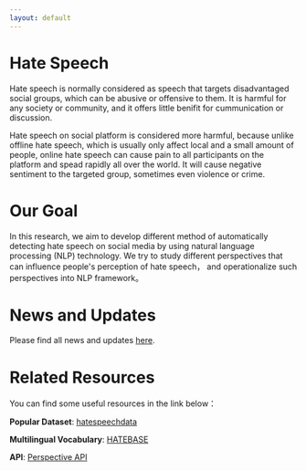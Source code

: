 ```yaml
---
layout: default
---
```


# Hate Speech

Hate speech is normally considered as speech that targets disadvantaged social groups, which can be abusive or offensive to them. It is harmful for any society or community, and it offers little benifit for cummunication or discussion. 

Hate speech on social platform is considered more harmful, because unlike offline hate speech, which is usually only affect local and a small amount of people, online hate speech can cause pain to all participants on the platform and spead rapidly all over the world. It will cause negative sentiment to the targeted group, sometimes even violence or crime.

# Our Goal

In this research, we aim to develop different method of automatically detecting hate speech on social media by using natural language processing (NLP) technology. We try to study different perspectives that can influence people's perception of hate speech， and operationalize such perspectives into NLP framework。

# News and Updates

Please find all news and updates [here](update.html).

# Related Resources

You can find some useful resources in the link below：

**Popular Dataset**: [hatespeechdata](http://hatespeechdata.com/)

**Multilingual Vocabulary**: [HATEBASE](https://hatebase.org/)

**API**: [Perspective API](https://www.perspectiveapi.com/#/home)